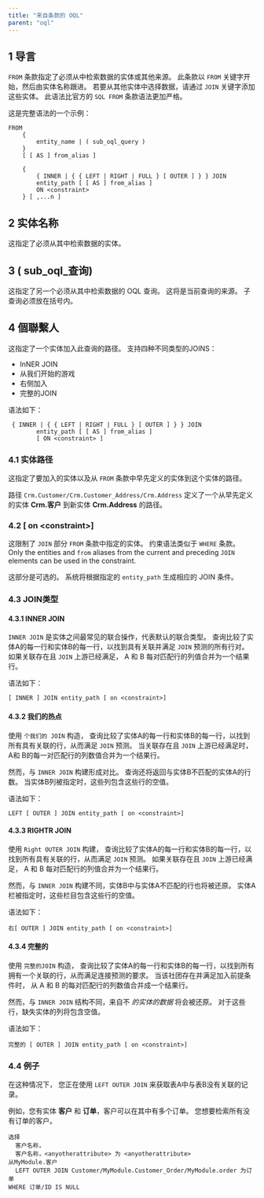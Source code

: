 ```yaml
---
title: "来自条款的 OQL"
parent: "oql"
---
```


## 1 导言

`FROM` 条款指定了必须从中检索数据的实体或其他来源。 此条款以 `FROM` 关键字开始，然后由实体名称跟进。 若要从其他实体中选择数据，请通过 `JOIN` 关键字添加这些实体。 此语法比官方的 `SQL FROM` 条款语法更加严格。

这是完整语法的一个示例：

```
FROM
    {
        entity_name | ( sub_oql_query )
    }
    [ [ AS ] from_alias ]

    {
        { INNER | { { LEFT | RIGHT | FULL } [ OUTER ] } } JOIN
        entity_path [ [ AS ] from_alias ]
        ON <constraint>
    } [ ,...n ]
```

## 2 实体名称

这指定了必须从其中检索数据的实体。

## 3 ( sub_oql_查询)

这指定了另一个必须从其中检索数据的 OQL 查询。 这将是当前查询的来源。 子查询必须放在括号内。

## 4 個聯繫人

这指定了一个实体加入此查询的路径。 支持四种不同类型的JOINS：

* InNER JOIN
* 从我们开始的游戏
* 右侧加入
* 完整的JOIN

语法如下：

```
 { INNER | { { LEFT | RIGHT | FULL } [ OUTER ] } } JOIN
        entity_path [ [ AS ] from_alias ]
        [ ON <constraint> ]
```

### 4.1 实体路径

这指定了要加入的实体以及从 `FROM` 条款中早先定义的实体到这个实体的路径。

路径 `Crm.Customer/Crm.Customer_Address/Crm.Address` 定义了一个从早先定义的实体 **Crm.客户** 到新实体 **Crm.Address** 的路径。

### 4.2 \[ on \<constraint\>\]

这限制了 `JOIN` 部分 `FROM` 条款中指定的实体。 约束语法类似于 `WHERE` 条款。 Only the entities and `from` aliases from the current and preceding `JOIN` elements can be used in the constraint.

这部分是可选的。 系统将根据指定的 `entity_path` 生成相应的 JOIN 条件。

### 4.3 JOIN类型

#### 4.3.1 INNER JOIN

`INNER JOIN` 是实体之间最常见的联合操作，代表默认的联合类型。 查询比较了实体A的每一行和实体B的每一行，以找到具有关联并满足 `JOIN` 预测的所有行对。 如果关联存在且 `JOIN` 上游已经满足， A 和 B 每对匹配行的列值合并为一个结果行。

语法如下：

```
[ INNER ] JOIN entity_path [ on <constraint>]
```

#### 4.3.2 我们的热点

使用 `个我们的 JOIN` 构造， 查询比较了实体A的每一行和实体B的每一行，以找到所有具有关联的行，从而满足 `JOIN` 预测。 当关联存在且 `JOIN` 上游已经满足时， A和 B的每一对匹配行的列数值合并为一个结果行。

然而，与 `INNER JOIN` 构建形成对比。 查询还将返回与实体B不匹配的实体A的行数。 当实体B列被指定时，这些列包含这些行的空值。

语法如下：

```
LEFT [ OUTER ] JOIN entity_path [ on <constraint>]
```

#### 4.3.3 RIGHTR JOIN

使用 `Right OUTER JOIN` 构建， 查询比较了实体A的每一行和实体B的每一行，以找到所有具有关联的行，从而满足 `JOIN` 预测。 如果关联存在且 `JOIN` 上游已经满足， A 和 B 每对匹配行的列值合并为一个结果行。

然而，与 `INNER JOIN` 构建不同，实体B中与实体A不匹配的行也将被还原。 实体A栏被指定时，这些栏目包含这些行的空值。

语法如下：

```
右[ OUTER ] JOIN entity_path [ on <constraint>]
```

#### 4.3.4 完整的

使用 `完整的JOIN` 构造， 查询比较了实体A的每一行和实体B的每一行，以找到所有拥有一个关联的行，从而满足连接预测的要求。 当该社团存在并满足加入前提条件时， 从 A 和 B 的每对匹配行的列数值合并成一个结果行。

然而，与 `INNER JOIN` 结构不同，来自不 _的实体的数据_ 将会被还原。 对于这些行，缺失实体的列将包含空值。

语法如下：

```
完整的 [ OUTER ] JOIN entity_path [ on <constraint>]
```

### 4.4 例子

在这种情况下， 您正在使用 `LEFT OUTER JOIN` 来获取表A中与表B没有关联的记录。

例如，您有实体 **客户** 和 **订单**，客户可以在其中有多个订单。 您想要检索所有没有订单的客户。

```
选择 
  客户名称，
  客户名称，<anyotherattribute> 为 <anyotherattribute>
从MyModule.客户
  LEFT OUTER JOIN Customer/MyModule.Customer_Order/MyModule.order 为订单
WHERE 订单/ID IS NULL
```
